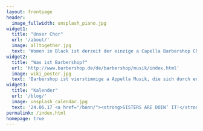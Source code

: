 ```yaml
---
layout: frontpage
header:
  image_fullwidth: unsplash_piano.jpg
widget1:
  title: "Unser Chor"
  url: '/about/'
  image: alltogether.jpg
  text: 'Women in Black ist derzeit der einzige a Capella Barbershop Chor in Berlin. Wir haben ein spannendes Repertoire und treten regelmäßig auf.'
widget2:
  title: "Was ist Barbershop?"
  url: 'http://www.barbershop.de/de/barbershop/musik/index.html'
  image: wiki_poster.jpg
  text: 'Barbershop ist vierstimmige a Appella Musik, die sich durch enge Harmonien auszeichnet.'
widget3:
  title: "Kalender"
  url: '/blog/'
  image: unsplash_calendar.jpg
  text: '24.06.17 <a href="/bonn/"><strong>SISTERS ARE DOIN‘ IT!</strong></a> in Bonn <br> 17.06.17 <a href="/EHB/"><strong>European Harmony Brigade</strong></a>' 
permalink: /index.html
homepage: true
---
```

